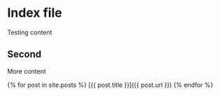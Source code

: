 # Index file
Testing content

## Second 
More content

{% for post in site.posts %}
[{{ post.title }}]({{ post.url }})
{% endfor %}
